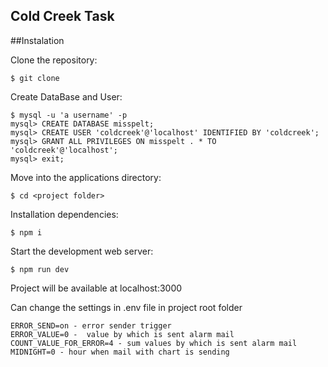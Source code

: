 ## Cold Creek Task

##Instalation

Clone the repository:
``` shell
$ git clone
```
Create DataBase and User:
``` shell
$ mysql -u 'a username' -p
mysql> CREATE DATABASE misspelt;
mysql> CREATE USER 'coldcreek'@'localhost' IDENTIFIED BY 'coldcreek';
mysql> GRANT ALL PRIVILEGES ON misspelt . * TO 'coldcreek'@'localhost';
mysql> exit;
```

Move into the applications directory:
``` shell
$ cd <project folder>
```

Installation dependencies:
``` shell
$ npm i
```
Start the development web server:
``` shell
$ npm run dev
```
Project will be available at localhost:3000

Can change the settings in .env file in project root folder
``` shell
ERROR_SEND=on - error sender trigger
ERROR_VALUE=0 -  value by which is sent alarm mail
COUNT_VALUE_FOR_ERROR=4 - sum values by which is sent alarm mail
MIDNIGHT=0 - hour when mail with chart is sending
```